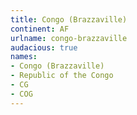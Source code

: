 ```yaml
---
title: Congo (Brazzaville)
continent: AF
urlname: congo-brazzaville
audacious: true
names:
- Congo (Brazzaville)
- Republic of the Congo
- CG
- COG
---
```


